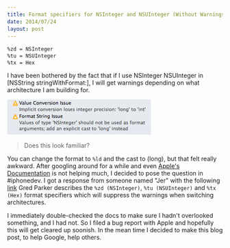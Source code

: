 ```yaml
---
title: Format specifiers for NSInteger and NSUInteger (Without Warnings)
date: 2014/07/24
layout: post
---
```


    %zd = NSInteger
    %tu = NSUInteger
    %tx = Hex

I have been bothered by the fact that if I use NSInteger NSUInteger in
\[NSString stringWithFormat:\], I will get warnings depending on what
architecture I am building for. 

![Does this look familiar?][1]
> Does this look familiar?

You can change the format to `%ld` and the cast to (long), but that felt really 
awkward. After googling around for a while and even [Apple's Documentation][2]
is not helping much, I decided to pose the question in \#iphonedev. I got a
response from someone named "Jer" with the following [link][3] Gred Parker 
describes the `%zd (NSInteger)`, `%tu (NSUInteger)` and `%tx (Hex)` format
specifiers which will suppress the warnings when switching architectures. 

I immediately double-checked the docs to
make sure I hadn't overlooked something, and I had not. So I filed a bug
report with Apple and hopefully this will get cleared up soonish. In the
mean time I decided to make this blog post, to help Google, help others.

[1]: images/Screenshot-2014-07-24-11.38.46.png
[2]: https://developer.apple.com/library/mac/documentation/Cocoa/Conceptual/Strings/Articles/formatSpecifiers.html
[3]: https://twitter.com/gparker/status/377910611453046784